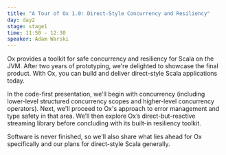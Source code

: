 ```yaml
---
title: "A Tour of Ox 1.0: Direct-Style Concurrency and Resiliency"
day: day2
stage: stage1
time: 11:50 - 12:30
speaker: Adam Warski
---
```


Ox provides a toolkit for safe concurrency and resiliency for Scala on the JVM. After two years of prototyping, we're delighted to showcase the final product. With Ox, you can build and deliver direct-style Scala applications today.

In the code-first presentation, we'll begin with concurrency (including lower-level structured concurrency scopes and higher-level concurrency operators). Next, we'll proceed to Ox's approach to error management and type safety in that area. We’ll then explore Ox’s direct-but-reactive streaming library before concluding with its built-in resiliency toolkit.

Software is never finished, so we'll also share what lies ahead for Ox specifically and our plans for direct-style Scala generally.
